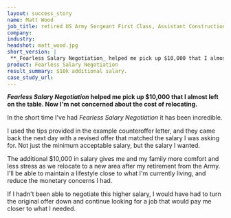 ```yaml
---
layout: success_story
name: Matt Wood
job_title: retired US Army Sergeant First Class, Assistant Construction Superintendent
company: 
industry: 
headshot: matt_wood.jpg
short_version: |
 **_Fearless Salary Negotiation_ helped me pick up $10,000 that I almost left on the table. Now I'm not concerned about the cost of relocating.**
product: Fearless Salary Negotiation
result_summary: $10k additional salary.
case_study_url: 
---
```


**_Fearless Salary Negotiation_ helped me pick up $10,000 that I almost left on the table. Now I'm not concerned about the cost of relocating.**

In the short time I've had _Fearless Salary Negotiation_ it has been incredible.

I used the tips provided in the example counteroffer letter, and they came back the next day with a revised offer that matched the salary I was asking for. Not just the minimum acceptable salary, but the salary I wanted.

The additional $10,000 in salary gives me and my family more comfort and less stress as we relocate to a new area after my retirement from the Army. I'll be able to maintain a lifestyle close to what I'm currently living, and reduce the monetary concerns I had.

If I hadn't been able to negotiate this higher salary, I would have had to turn the original offer down and continue looking for a job that would pay me closer to what I needed.